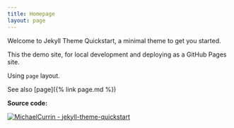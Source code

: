 ```yaml
---
title: Homepage
layout: page
---
```


Welcome to Jekyll Theme Quickstart, a minimal theme to get you started.

This the demo site, for local development and deploying as a GitHub Pages site.

Using `page` layout.

See also [page]({% link page.md %})

**Source code:**

[![MichaelCurrin - jekyll-theme-quickstart](https://img.shields.io/static/v1?label=MichaelCurrin&message=jekyll-theme-quickstart&color=blue&logo=github)](https://github.com/MichaelCurrin/jekyll-theme-quickstart)
